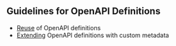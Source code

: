 ## Guidelines for OpenAPI Definitions

- [Reuse](REUSE.md) of OpenAPI definitions
- [Extending](EXTENSIONS.md) OpenAPI definitions with custom metadata
